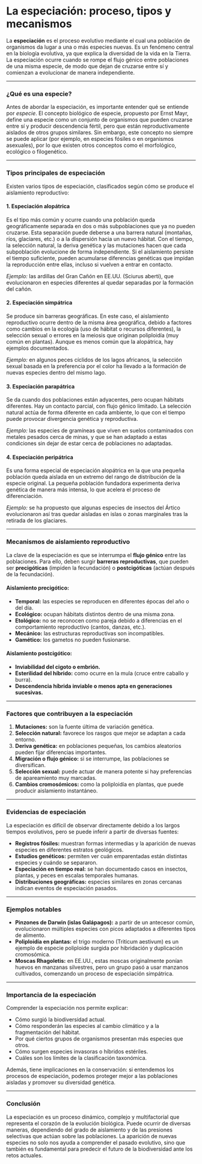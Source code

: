 # **La especiación: proceso, tipos y mecanismos**

La **especiación** es el proceso evolutivo mediante el cual una población de organismos da lugar a una o más especies nuevas. Es un fenómeno central en la biología evolutiva, ya que explica la diversidad de la vida en la Tierra. La especiación ocurre cuando se rompe el flujo génico entre poblaciones de una misma especie, de modo que dejan de cruzarse entre sí y comienzan a evolucionar de manera independiente.

---

### ¿Qué es una especie?

Antes de abordar la especiación, es importante entender qué se entiende por *especie*. El concepto biológico de especie, propuesto por Ernst Mayr, define una especie como un conjunto de organismos que pueden cruzarse entre sí y producir descendencia fértil, pero que están reproductivamente aislados de otros grupos similares. Sin embargo, este concepto no siempre se puede aplicar (por ejemplo, en especies fósiles o en organismos asexuales), por lo que existen otros conceptos como el morfológico, ecológico o filogenético.

---

### Tipos principales de especiación

Existen varios tipos de especiación, clasificados según cómo se produce el aislamiento reproductivo:

#### 1. **Especiación alopátrica**

Es el tipo más común y ocurre cuando una población queda geográficamente separada en dos o más subpoblaciones que ya no pueden cruzarse. Esta separación puede deberse a una barrera natural (montañas, ríos, glaciares, etc.) o a la dispersión hacia un nuevo hábitat. Con el tiempo, la selección natural, la deriva genética y las mutaciones hacen que cada subpoblación evolucione de forma independiente. Si el aislamiento persiste el tiempo suficiente, pueden acumularse diferencias genéticas que impidan la reproducción entre ellas, incluso si vuelven a entrar en contacto.

*Ejemplo:* las ardillas del Gran Cañón en EE.UU. (Sciurus aberti), que evolucionaron en especies diferentes al quedar separadas por la formación del cañón.

#### 2. **Especiación simpátrica**

Se produce sin barreras geográficas. En este caso, el aislamiento reproductivo ocurre dentro de la misma área geográfica, debido a factores como cambios en la ecología (uso de hábitat o recursos diferentes), la selección sexual o errores en la meiosis que originan poliploidía (muy común en plantas). Aunque es menos común que la alopátrica, hay ejemplos documentados.

*Ejemplo:* en algunos peces cíclidos de los lagos africanos, la selección sexual basada en la preferencia por el color ha llevado a la formación de nuevas especies dentro del mismo lago.

#### 3. **Especiación parapátrica**

Se da cuando dos poblaciones están adyacentes, pero ocupan hábitats diferentes. Hay un contacto parcial, con flujo génico limitado. La selección natural actúa de forma diferente en cada ambiente, lo que con el tiempo puede provocar divergencia genética y reproductiva.

*Ejemplo:* las especies de gramíneas que viven en suelos contaminados con metales pesados cerca de minas, y que se han adaptado a estas condiciones sin dejar de estar cerca de poblaciones no adaptadas.

#### 4. **Especiación peripátrica**

Es una forma especial de especiación alopátrica en la que una pequeña población queda aislada en un extremo del rango de distribución de la especie original. La pequeña población fundadora experimenta deriva genética de manera más intensa, lo que acelera el proceso de diferenciación.

*Ejemplo:* se ha propuesto que algunas especies de insectos del Ártico evolucionaron así tras quedar aisladas en islas o zonas marginales tras la retirada de los glaciares.

---

### Mecanismos de aislamiento reproductivo

La clave de la especiación es que se interrumpa el **flujo génico** entre las poblaciones. Para ello, deben surgir **barreras reproductivas**, que pueden ser **precigóticas** (impiden la fecundación) o **postcigóticas** (actúan después de la fecundación).

#### Aislamiento precigótico:

* **Temporal:** las especies se reproducen en diferentes épocas del año o del día.
* **Ecológico:** ocupan hábitats distintos dentro de una misma zona.
* **Etológico:** no se reconocen como pareja debido a diferencias en el comportamiento reproductivo (cantos, danzas, etc.).
* **Mecánico:** las estructuras reproductivas son incompatibles.
* **Gamético:** los gametos no pueden fusionarse.

#### Aislamiento postcigótico:

* **Inviabilidad del cigoto o embrión.**
* **Esterilidad del híbrido:** como ocurre en la mula (cruce entre caballo y burra).
* **Descendencia híbrida inviable o menos apta en generaciones sucesivas.**

---

### Factores que contribuyen a la especiación

1. **Mutaciones:** son la fuente última de variación genética.
2. **Selección natural:** favorece los rasgos que mejor se adaptan a cada entorno.
3. **Deriva genética:** en poblaciones pequeñas, los cambios aleatorios pueden fijar diferencias importantes.
4. **Migración o flujo génico:** si se interrumpe, las poblaciones se diversifican.
5. **Selección sexual:** puede actuar de manera potente si hay preferencias de apareamiento muy marcadas.
6. **Cambios cromosómicos:** como la poliploidía en plantas, que puede producir aislamiento instantáneo.

---

### Evidencias de especiación

La especiación es difícil de observar directamente debido a los largos tiempos evolutivos, pero se puede inferir a partir de diversas fuentes:

* **Registros fósiles:** muestran formas intermedias y la aparición de nuevas especies en diferentes estratos geológicos.
* **Estudios genéticos:** permiten ver cuán emparentadas están distintas especies y cuándo se separaron.
* **Especiación en tiempo real:** se han documentado casos en insectos, plantas, y peces en escalas temporales humanas.
* **Distribuciones geográficas:** especies similares en zonas cercanas indican eventos de especiación pasados.

---

### Ejemplos notables

* **Pinzones de Darwin (islas Galápagos):** a partir de un antecesor común, evolucionaron múltiples especies con picos adaptados a diferentes tipos de alimento.
* **Poliploidía en plantas:** el trigo moderno (Triticum aestivum) es un ejemplo de especie poliploide surgida por hibridación y duplicación cromosómica.
* **Moscas Rhagoletis:** en EE.UU., estas moscas originalmente ponían huevos en manzanas silvestres, pero un grupo pasó a usar manzanos cultivados, comenzando un proceso de especiación simpátrica.

---

### Importancia de la especiación

Comprender la especiación nos permite explicar:

* Cómo surgió la biodiversidad actual.
* Cómo responderán las especies al cambio climático y a la fragmentación del hábitat.
* Por qué ciertos grupos de organismos presentan más especies que otros.
* Cómo surgen especies invasoras o híbridos estériles.
* Cuáles son los límites de la clasificación taxonómica.

Además, tiene implicaciones en la conservación: si entendemos los procesos de especiación, podemos proteger mejor a las poblaciones aisladas y promover su diversidad genética.

---

### Conclusión

La especiación es un proceso dinámico, complejo y multifactorial que representa el corazón de la evolución biológica. Puede ocurrir de diversas maneras, dependiendo del grado de aislamiento y de las presiones selectivas que actúan sobre las poblaciones. La aparición de nuevas especies no solo nos ayuda a comprender el pasado evolutivo, sino que también es fundamental para predecir el futuro de la biodiversidad ante los retos actuales.
